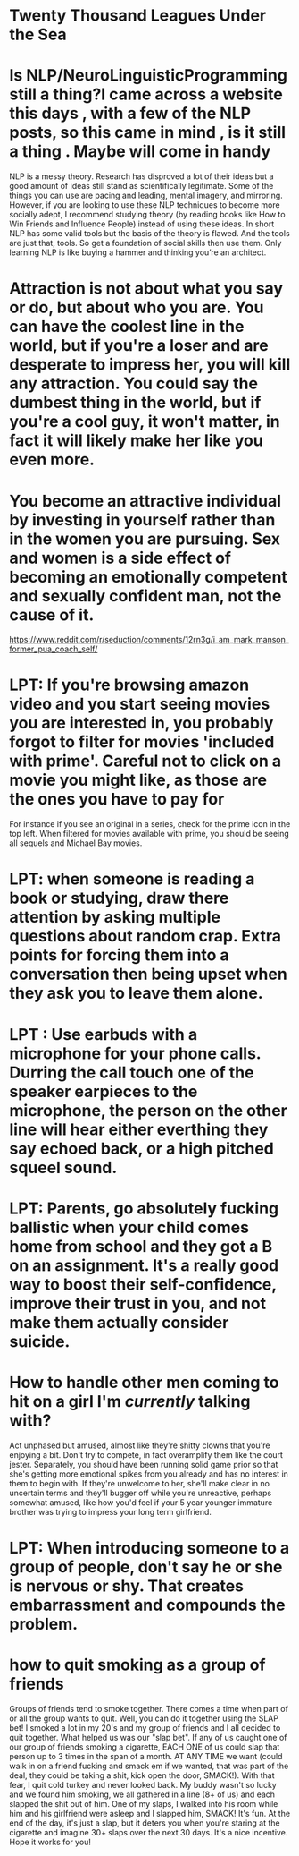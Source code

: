 
# Twenty Thousand Leagues Under the Sea

# Is NLP/NeuroLinguisticProgramming still a thing?I came across a website this days , with a few of the NLP posts, so this came in mind , is it still a thing . Maybe will come in handy


NLP is a messy theory. Research has disproved a lot of their ideas but a good amount of ideas still stand as scientifically legitimate. Some of the things you can use are pacing and leading, mental imagery, and mirroring. However, if you are looking to use these NLP techniques to become more socially adept, I recommend studying theory (by reading books like How to Win Friends and Influence People) instead of using these ideas.
In short NLP has some valid tools but the basis of the theory is flawed. And the tools are just that, tools. So get a foundation of social skills then use them. Only learning NLP is like buying a hammer and thinking you’re an architect.



# Attraction is not about what you say or do, but about who you are. You can have the coolest line in the world, but if you're a loser and are desperate to impress her, you will kill any attraction. You could say the dumbest thing in the world, but if you're a cool guy, it won't matter, in fact it will likely make her like you even more.

# You become an attractive individual by investing in yourself rather than in the women you are pursuing. Sex and women is a side effect of becoming an emotionally competent and sexually confident man, not the cause of it.
https://www.reddit.com/r/seduction/comments/12rn3g/i_am_mark_manson_former_pua_coach_self/

# LPT: If you're browsing amazon video and you start seeing movies you are interested in, you probably forgot to filter for movies 'included with prime'. Careful not to click on a movie you might like, as those are the ones you have to pay for

For instance if you see an original in a series, check for the prime icon in the top left. When filtered for movies available with prime, you should be seeing all sequels and Michael Bay movies.

# LPT: when someone is reading a book or studying, draw there attention by asking multiple questions about random crap. Extra points for forcing them into a conversation then being upset when they ask you to leave them alone. 

# LPT : Use earbuds with a microphone for your phone calls. Durring the call touch one of the speaker earpieces to the microphone, the person on the other line will hear either everthing they say echoed back, or a high pitched squeel sound.

# LPT: Parents, go absolutely fucking ballistic when your child comes home from school and they got a B on an assignment. It's a really good way to boost their self-confidence, improve their trust in you, and not make them actually consider suicide.

# How to handle other men coming to hit on a girl I'm *currently* talking with? 
Act unphased but amused, almost like they're shitty clowns that you're enjoying a bit. Don't try to compete, in fact overamplify them like the court jester. Separately, you should have been running solid game prior so that she's getting more emotional spikes from you already and has no interest in them to begin with. If they're unwelcome to her, she'll make clear in no uncertain terms and they'll bugger off while you're unreactive, perhaps somewhat amused, like how you'd feel if your 5 year younger immature brother was trying to impress your long term girlfriend. 


# LPT: When introducing someone to a group of people, don't say he or she is nervous or shy. That creates embarrassment and compounds the problem.

# how to quit smoking as a group of friends

Groups of friends tend to smoke together. There comes a time when part of or all the group wants to quit. Well, you can do it together using the SLAP bet!
I smoked a lot in my 20's and my group of friends and I all decided to quit together. What helped us was our "slap bet". If any of us caught one of our group of friends smoking a cigarette, EACH ONE of us could slap that person up to 3 times in the span of a month. AT ANY TIME we want (could walk in on a friend fucking and smack em if we wanted, that was part of the deal, they could be taking a shit, kick open the door, SMACK!). With that fear, I quit cold turkey and never looked back. My buddy wasn't so lucky and we found him smoking, we all gathered in a line (8+ of us) and each slapped the shit out of him. One of my slaps, I walked into his room while him and his girlfriend were asleep and I slapped him, SMACK!
It's fun. At the end of the day, it's just a slap, but it deters you when you're staring at the cigarette and imagine 30+ slaps over the next 30 days. It's a nice incentive.
Hope it works for you!
